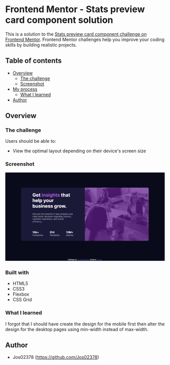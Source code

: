 # Frontend Mentor - Stats preview card component solution

This is a solution to the [Stats preview card component challenge on Frontend Mentor](https://www.frontendmentor.io/challenges/stats-preview-card-component-8JqbgoU62). Frontend Mentor challenges help you improve your coding skills by building realistic projects.

## Table of contents

- [Overview](#overview)
  - [The challenge](#the-challenge)
  - [Screenshot](#screenshot)
- [My process](#my-process)
  - [What I learned](#what-i-learned)
- [Author](#author)

## Overview

### The challenge

Users should be able to:

- View the optimal layout depending on their device's screen size

### Screenshot

![](./screenshot.png)

### Built with

- HTML5
- CSS3
- Flexbox
- CSS Grid

### What I learned

I forgot that I should have create the design for the mobile first then alter the design for the desktop pages using min-width instead of max-width.

## Author

- Jos02378 (https://github.com/Jos02378)
